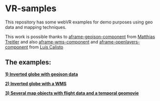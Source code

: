 # VR-samples

This repository has some webVR examples for demo purposes using geo data and mapping techniques. 

This work is possible thanks to [aframe-geojson-component](https://github.com/mattrei/aframe-geojson-component) from [Matthias Treitler](https://github.com/mattrei) and also [aframe-wms-component](https://github.com/lcalisto/aframe-wms-component) and [aframe-openlayers-component](https://github.com/lcalisto/aframe-openlayers-component) from [Luis Calisto](https://github.com/lcalisto)

## The examples:


**[1) Inverted globe with geojson data](https://gip-itc-universitytwente.github.io/VR-samples/examples/inverted-geojson.html)**

**[2) Inverted globe with a WMS](https://gip-itc-universitytwente.github.io/VR-samples/examples/inverted-wms.html)**

**[3) Several map objects with flight data and a temporal geomovie](https://gip-itc-universitytwente.github.io/VR-samples/examples/maps-wms.html)**
